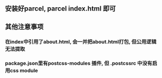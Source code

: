 ## 安装好parcel, parcel index.html 即可

## 其他注意事项

### 在index中引用了about.html, 会一并把about.html打包, 但公用逻辑无法提取

### package.json里有postcss-modules 插件, 但 .postcssrc 中没有启用css module

